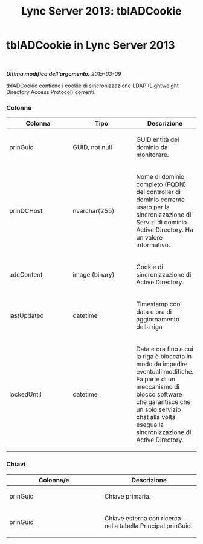﻿---
title: 'Lync Server 2013: tblADCookie'
TOCTitle: tblADCookie
ms:assetid: 0a9102c4-47aa-40ea-8a0d-20e72ab09848
ms:mtpsurl: https://technet.microsoft.com/it-it/library/Gg558610(v=OCS.15)
ms:contentKeyID: 49299629
ms.date: 08/24/2015
mtps_version: v=OCS.15
ms.translationtype: HT
---

# tblADCookie in Lync Server 2013

 

_**Ultima modifica dell'argomento:** 2015-03-09_

tblADCookie contiene i cookie di sincronizzazione LDAP (Lightweight Directory Access Protocol) correnti.

### Colonne

<table>
<colgroup>
<col style="width: 33%" />
<col style="width: 33%" />
<col style="width: 33%" />
</colgroup>
<thead>
<tr class="header">
<th>Colonna</th>
<th>Tipo</th>
<th>Descrizione</th>
</tr>
</thead>
<tbody>
<tr class="odd">
<td><p>prinGuid</p></td>
<td><p>GUID, not null</p></td>
<td><p>GUID entità del dominio da monitorare.</p></td>
</tr>
<tr class="even">
<td><p>prinDCHost</p></td>
<td><p>nvarchar(255)</p></td>
<td><p>Nome di dominio completo (FQDN) del controller di dominio corrente usato per la sincronizzazione di Servizi di dominio Active Directory. Ha un valore informativo.</p></td>
</tr>
<tr class="odd">
<td><p>adcContent</p></td>
<td><p>image (binary)</p></td>
<td><p>Cookie di sincronizzazione di Active Directory.</p></td>
</tr>
<tr class="even">
<td><p>lastUpdated</p></td>
<td><p>datetime</p></td>
<td><p>Timestamp con data e ora di aggiornamento della riga</p></td>
</tr>
<tr class="odd">
<td><p>lockedUntil</p></td>
<td><p>datetime</p></td>
<td><p>Data e ora fino a cui la riga è bloccata in modo da impedire eventuali modifiche. Fa parte di un meccanismo di blocco software che garantisce che un solo servizio chat alla volta esegua la sincronizzazione di Active Directory.</p></td>
</tr>
</tbody>
</table>


### Chiavi

<table>
<colgroup>
<col style="width: 50%" />
<col style="width: 50%" />
</colgroup>
<thead>
<tr class="header">
<th>Colonna/e</th>
<th>Descrizione</th>
</tr>
</thead>
<tbody>
<tr class="odd">
<td><p>prinGuid</p></td>
<td><p>Chiave primaria.</p></td>
</tr>
<tr class="even">
<td><p>prinGuid</p></td>
<td><p>Chiave esterna con ricerca nella tabella Principal.prinGuid.</p></td>
</tr>
</tbody>
</table>

